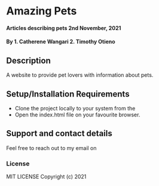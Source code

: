 # Amazing Pets

#### Articles describing pets 2nd November, 2021

#### By **1. Catherene Wangari 2. Timothy Otieno**

## Description
A website to provide pet lovers with information about pets.
## Setup/Installation Requirements
* Clone the project locally to your system from the <repourl>
* Open the index.html file on your favourite browser.

## Support and contact details
Feel free to reach out to my email on <email>
### License
MIT LICENSE
Copyright (c) 2021 